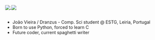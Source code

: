 <a href="https://github.com/anuraghazra/github-readme-stats">
  <img align="center" src="https://github-readme-stats.vercel.app/api?username=Dranzus&show_icons=true&theme=onedark"/>
</a>
<a href="https://github.com/anuraghazra/github-readme-stats">
  <img align="center" src="https://github-readme-stats.vercel.app/api/top-langs/?username=Dranzus&theme=onedark"/>
</a>
<br>
<br>

- João Vieira / Dranzus - Comp. Sci student @ ESTG, Leiria, Portugal
- Born to use Python, forced to learn C
- Future coder, current spaghetti writer
